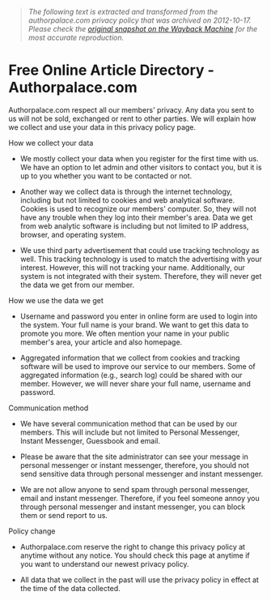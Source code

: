 > *The following text is extracted and transformed from the authorpalace.com privacy policy that was archived on 2012-10-17. Please check the [original snapshot on the Wayback Machine](https://web.archive.org/web/20121017025303id_/http%3A//www.authorpalace.com/index.php%3Fcustom%3Dyes%26TID%3Dprivacypolicy) for the most accurate reproduction.*

# Free Online Article Directory - Authorpalace.com

Authorpalace.com respect all our members' privacy. Any data you sent to us will not be sold, exchanged or rent to other parties. We will explain how we collect and use your data in this privacy policy page. 

How we collect your data

  * We mostly collect your data when you register for the first time with us. We have an option to let admin and other visitors to contact you, but it is up to you whether you want to be contacted or not.
  

  * Another way we collect data is through the internet technology, including but not limited to cookies and web analytical software. Cookies is used to recognize our members' computer. So, they will not have any trouble when they log into their member's area. Data we get from web analytic software is including but not limited to IP address, browser, and operating system.
  

  * We use third party advertisement that could use tracking technology as well. This tracking technology is used to match the advertising with your interest. However, this will not tracking your name. Additionally, our system is not integrated with their system. Therefore, they will never get the data we get from our member. 



  


How we use the data we get

  * Username and password you enter in online form are used to login into the system. Your full name is your brand. We want to get this data to promote you more. We often mention your name in your public member's area, your article and also homepage.
  

  * Aggregated information that we collect from cookies and tracking software will be used to improve our service to our members. Some of aggregated information (e.g., search log) could be shared with our member. However, we will never share your full name, username and password.



  


Communication method

  * We have several communication method that can be used by our members. This will include but not limited to Personal Messenger, Instant Messenger, Guessbook and email.
  

  * Please be aware that the site administrator can see your message in personal messenger or instant messenger, therefore, you should not send sensitive data through personal messenger and instant messenger.
  

  * We are not allow anyone to send spam through personal messenger, email and instant messenger. Therefore, if you feel someone annoy you through personal messenger and instant messenger, you can block them or send report to us.



  


Policy change

  * Authorpalace.com reserve the right to change this privacy policy at anytime without any notice. You should check this page at anytime if you want to understand our newest privacy policy.
  

  * All data that we collect in the past will use the privacy policy in effect at the time of the data collected.


